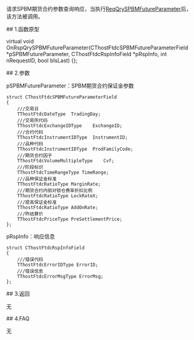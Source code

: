 <p>请求SPBM期货合约参数查询响应，当执行<a href="../../CTHOSTFTDCTRADERSPI/REQQRYSPBMFUTUREPARAMETER/">ReqQrySPBMFutureParameter</a>后，该方法被调用。</p>
<span class="anchor" id="ef8e5567-c725-43a5-b057-59b9a4c34e15"></span>
## 1.函数原型
<p>virtual void OnRspQrySPBMFutureParameter(CThostFtdcSPBMFutureParameterField *pSPBMFutureParameter, CThostFtdcRspInfoField *pRspInfo, int nRequestID, bool bIsLast) {};</p>
<span class="anchor" id="52762e23-b310-4488-bacd-a6efc2496c19"></span>
## 2.参数
<p>pSPBMFutureParameter：SPBM期货合约保证金参数</p>
<pre><code>struct CThostFtdcSPBMFutureParameterField
{
    ///交易日
    TThostFtdcDateType  TradingDay;
    ///交易所代码
    TThostFtdcExchangeIDType    ExchangeID;
    ///合约代码
    TThostFtdcInstrumentIDType  InstrumentID;
    ///品种代码
    TThostFtdcInstrumentIDType  ProdFamilyCode;
    ///期货合约因子
    TThostFtdcVolumeMultipleType    Cvf;
    ///阶段标识
    TThostFtdcTimeRangeType TimeRange;
    ///品种保证金标准
    TThostFtdcRatioType MarginRate;
    ///期货合约内部对锁仓费率折扣比例
    TThostFtdcRatioType LockRateX;
    ///提高保证金标准
    TThostFtdcRatioType AddOnRate;
    ///昨结算价
    TThostFtdcPriceType PreSettlementPrice;
};
</code></pre>
<p>pRspInfo：响应信息</p>
<pre><code>struct CThostFtdcRspInfoField
{
    ///错误代码
    TThostFtdcErrorIDType ErrorID;
    ///错误信息
    TThostFtdcErrorMsgType ErrorMsg;
};
</code></pre>
<span class="anchor" id="6e8a4d78-12cb-41bc-b0aa-2ffd413d13a9"></span>
## 3.返回
<p>无</p>
<span class="anchor" id="bf4dae1b-282d-48f0-b992-a923854748f9"></span>
## 4.FAQ
<p>无</p>
